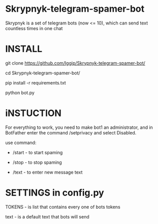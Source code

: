 # Skrypnyk-telegram-spamer-bot
Skrypnyk is a set of telegram bots (now <= 10), which can send text countless times in one chat

# INSTALL
git clone https://github.com/Iggip/Skrypnyk-telegram-spamer-bot/

cd Skrypnyk-telegram-spamer-bot/

pip install -r requirements.txt

python bot.py

# iNSTUCTION
For everything to work, you need to make bot1 an administrator, and in BotFather enter the command /setprivacy and select Disabled.

use command:

* /start - to start spaming

* /stop - to stop spaming

* /text - to enter new message text

# SETTINGS in config.py
TOKENS - is list that contains every one of bots tokens

text - is a default text that bots will send
